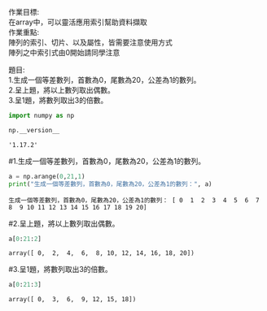 作業目標:<br>
在array中，可以靈活應用索引幫助資料擷取<br>
作業重點:<br>
陣列的索引、切片、以及屬性，皆需要注意使用方式<br>
陣列之中索引式由0開始請同學注意

題目:<br>
1.生成一個等差數列，首數為0，尾數為20，公差為1的數列。<br>
2.呈上題，將以上數列取出偶數。<br>
3.呈1題，將數列取出3的倍數。<br>


```python
import numpy as np
```


```python
np.__version__
```




    '1.17.2'





#1.生成一個等差數列，首數為0，尾數為20，公差為1的數列。
```python
a = np.arange(0,21,1)
print("生成一個等差數列，首數為0，尾數為20，公差為1的數列：", a)
```

    生成一個等差數列，首數為0，尾數為20，公差為1的數列： [ 0  1  2  3  4  5  6  7  8  9 10 11 12 13 14 15 16 17 18 19 20]




#2.呈上題，將以上數列取出偶數。
```python
a[0:21:2]
```




    array([ 0,  2,  4,  6,  8, 10, 12, 14, 16, 18, 20])





#3.呈1題，將數列取出3的倍數。
```python
a[0:21:3]
```




    array([ 0,  3,  6,  9, 12, 15, 18])




```python

```
